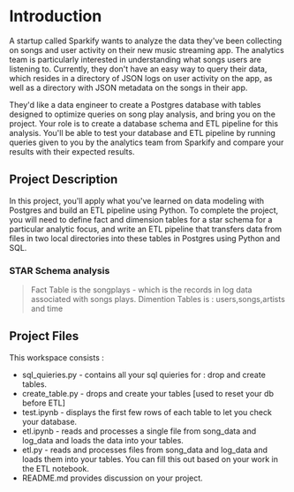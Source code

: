 # Introduction
A startup called Sparkify wants to analyze the data they've been collecting on songs and user activity on their new music streaming app. The analytics team is particularly interested in understanding what songs users are listening to. Currently, they don't have an easy way to query their data, which resides in a directory of JSON logs on user activity on the app, as well as a directory with JSON metadata on the songs in their app.

They'd like a data engineer to create a Postgres database with tables designed to optimize queries on song play analysis, and bring you on the project. Your role is to create a database schema and ETL pipeline for this analysis. You'll be able to test your database and ETL pipeline by running queries given to you by the analytics team from Sparkify and compare your results with their expected results.


## Project Description
In this project, you'll apply what you've learned on data modeling with Postgres and build an ETL pipeline using Python. To complete the project, you will need to define fact and dimension tables for a star schema for a particular analytic focus, and write an ETL pipeline that transfers data from files in two local directories into these tables in Postgres using Python and SQL.

### STAR Schema analysis 

> Fact Table is the songplays - which is the records in log data associated with songs plays.
> Dimention Tables is : users,songs,artists and time

## Project Files 
This workspace consists : 
- sql_quieries.py - contains all your sql quieries for : drop and create tables.
- create_table.py - drops and create your tables [used to reset your db before ETL]
- test.ipynb - displays the first few rows of each table to let you check your database.
- etl.ipynb - reads and processes a single file from song_data and log_data and loads the data into your tables. 
- etl.py - reads and processes files from song_data and log_data and loads them into your tables. You can fill this out based on your work in the ETL notebook.
- README.md provides discussion on your project.
